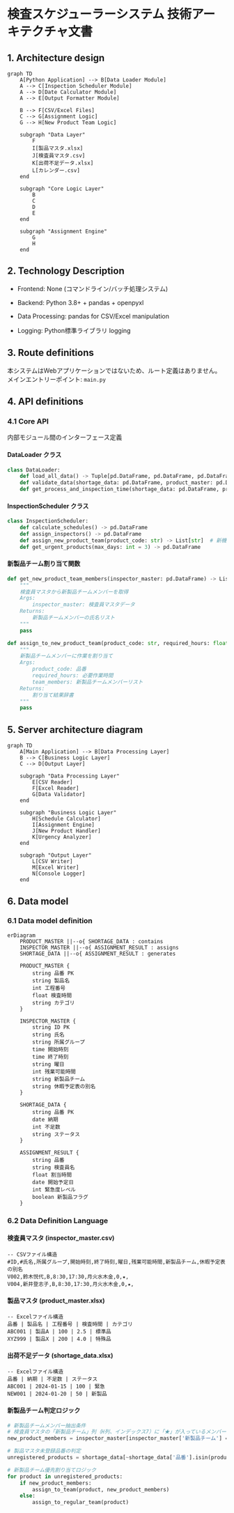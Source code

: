 # 検査スケジューラーシステム 技術アーキテクチャ文書

## 1. Architecture design

```mermaid
graph TD
    A[Python Application] --> B[Data Loader Module]
    A --> C[Inspection Scheduler Module]
    A --> D[Date Calculator Module]
    A --> E[Output Formatter Module]
    
    B --> F[CSV/Excel Files]
    C --> G[Assignment Logic]
    G --> H[New Product Team Logic]
    
    subgraph "Data Layer"
        F
        I[製品マスタ.xlsx]
        J[検査員マスタ.csv]
        K[出荷不足データ.xlsx]
        L[カレンダー.csv]
    end
    
    subgraph "Core Logic Layer"
        B
        C
        D
        E
    end
    
    subgraph "Assignment Engine"
        G
        H
    end
```

## 2. Technology Description

* Frontend: None (コマンドライン/バッチ処理システム)

* Backend: Python 3.8+ + pandas + openpyxl

* Data Processing: pandas for CSV/Excel manipulation

* Logging: Python標準ライブラリ logging

## 3. Route definitions

本システムはWebアプリケーションではないため、ルート定義はありません。
メインエントリーポイント: `main.py`

## 4. API definitions

### 4.1 Core API

内部モジュール間のインターフェース定義

#### DataLoader クラス

```python
class DataLoader:
    def load_all_data() -> Tuple[pd.DataFrame, pd.DataFrame, pd.DataFrame]
    def validate_data(shortage_data: pd.DataFrame, product_master: pd.DataFrame) -> bool
    def get_process_and_inspection_time(shortage_data: pd.DataFrame, product_master: pd.DataFrame) -> pd.DataFrame
```

#### InspectionScheduler クラス

```python
class InspectionScheduler:
    def calculate_schedules() -> pd.DataFrame
    def assign_inspectors() -> pd.DataFrame
    def assign_new_product_team(product_code: str) -> List[str]  # 新機能
    def get_urgent_products(max_days: int = 3) -> pd.DataFrame
```

#### 新製品チーム割り当て関数

```python
def get_new_product_team_members(inspector_master: pd.DataFrame) -> List[str]:
    """
    検査員マスタから新製品チームメンバーを取得
    Args:
        inspector_master: 検査員マスタデータ
    Returns:
        新製品チームメンバーの氏名リスト
    """
    pass

def assign_to_new_product_team(product_code: str, required_hours: float, team_members: List[str]) -> Dict:
    """
    新製品チームメンバーに作業を割り当て
    Args:
        product_code: 品番
        required_hours: 必要作業時間
        team_members: 新製品チームメンバーリスト
    Returns:
        割り当て結果辞書
    """
    pass
```

## 5. Server architecture diagram

```mermaid
graph TD
    A[Main Application] --> B[Data Processing Layer]
    B --> C[Business Logic Layer]
    C --> D[Output Layer]
    
    subgraph "Data Processing Layer"
        E[CSV Reader]
        F[Excel Reader]
        G[Data Validator]
    end
    
    subgraph "Business Logic Layer"
        H[Schedule Calculator]
        I[Assignment Engine]
        J[New Product Handler]  
        K[Urgency Analyzer]
    end
    
    subgraph "Output Layer"
        L[CSV Writer]
        M[Excel Writer]
        N[Console Logger]
    end
```

## 6. Data model

### 6.1 Data model definition

```mermaid
erDiagram
    PRODUCT_MASTER ||--o{ SHORTAGE_DATA : contains
    INSPECTOR_MASTER ||--o{ ASSIGNMENT_RESULT : assigns
    SHORTAGE_DATA ||--o{ ASSIGNMENT_RESULT : generates
    
    PRODUCT_MASTER {
        string 品番 PK
        string 製品名
        int 工程番号
        float 検査時間
        string カテゴリ
    }
    
    INSPECTOR_MASTER {
        string ID PK
        string 氏名
        string 所属グループ
        time 開始時刻
        time 終了時刻
        string 曜日
        int 残業可能時間
        string 新製品チーム
        string 休暇予定表の別名
    }
    
    SHORTAGE_DATA {
        string 品番 PK
        date 納期
        int 不足数
        string ステータス
    }
    
    ASSIGNMENT_RESULT {
        string 品番
        string 検査員名
        float 割当時間
        date 開始予定日
        int 緊急度レベル
        boolean 新製品フラグ
    }
```

### 6.2 Data Definition Language

#### 検査員マスタ (inspector\_master.csv)

```csv
-- CSVファイル構造
#ID,#氏名,所属グループ,開始時刻,終了時刻,曜日,残業可能時間,新製品チーム,休暇予定表の別名
V002,鈴木悦代,B,8:30,17:30,月火水木金,0,★,
V004,新井登志子,B,8:30,17:30,月火水木金,0,★,
```

#### 製品マスタ (product\_master.xlsx)

```excel
-- Excelファイル構造
品番 | 製品名 | 工程番号 | 検査時間 | カテゴリ
ABC001 | 製品A | 100 | 2.5 | 標準品
XYZ999 | 製品X | 200 | 4.0 | 特殊品
```

#### 出荷不足データ (shortage\_data.xlsx)

```excel
-- Excelファイル構造  
品番 | 納期 | 不足数 | ステータス
ABC001 | 2024-01-15 | 100 | 緊急
NEW001 | 2024-01-20 | 50 | 新製品
```

#### 新製品チーム判定ロジック

```python
# 新製品チームメンバー抽出条件
# 検査員マスタの「新製品チーム」列（H列、インデックス7）に「★」が入っているメンバー
new_product_members = inspector_master[inspector_master['新製品チーム'] == '★']['氏名'].tolist()

# 製品マスタ未登録品番の判定
unregistered_products = shortage_data[~shortage_data['品番'].isin(product_master['品番'])]

# 新製品チーム優先割り当てロジック
for product in unregistered_products:
    if new_product_members:
        assign_to_team(product, new_product_members)
    else:
        assign_to_regular_team(product)
```

